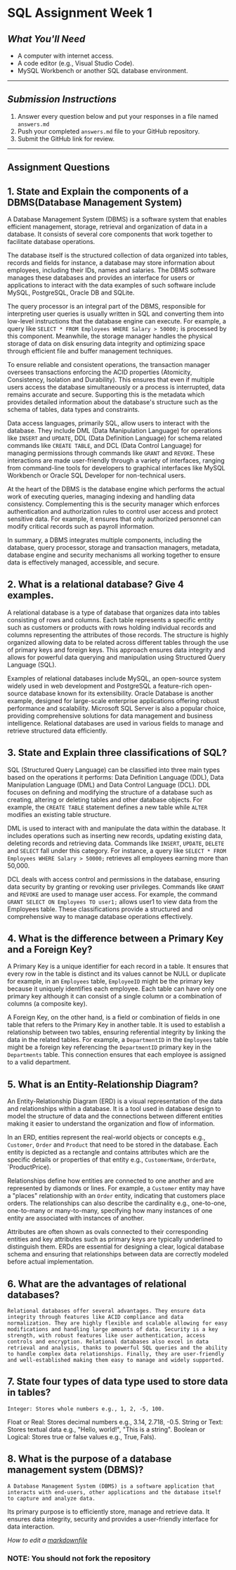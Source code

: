 # SQL Assignment Week 1


## *What You'll Need*
- A computer with internet access.
- A code editor (e.g., Visual Studio Code).
- MySQL Workbench or another SQL database environment.

---



## *Submission Instructions*
1. Answer every question below and put your responses in a file named `answers.md`
2. Push your completed `answers.md` file to your GitHub repository.
3. Submit the GitHub link for review.

---

## **Assignment Questions**

## 1. State and Explain the components of a DBMS(Database Management System)
A Database Management System (DBMS) is a software system that enables efficient management, storage, retrieval and organization of data in a database. It consists of several core components that work together to facilitate database operations.

The database itself is the structured collection of data organized into tables, records and fields for instance, a database may store information about employees, including their IDs, names and salaries. The DBMS software manages these databases and provides an interface for users or applications to interact with the data examples of such software include MySQL, PostgreSQL, Oracle DB and SQLite.

The query processor is an integral part of the DBMS, responsible for interpreting user queries is usually written in SQL and converting them into low-level instructions that the database engine can execute. For example, a query like `SELECT * FROM Employees WHERE Salary > 50000;` is processed by this component. Meanwhile, the storage manager handles the physical storage of data on disk ensuring data integrity and optimizing space through efficient file and buffer management techniques.

To ensure reliable and consistent operations, the transaction manager oversees transactions enforcing the ACID properties (Atomicity, Consistency, Isolation and Durability). This ensures that even if multiple users access the database simultaneously or a process is interrupted, data remains accurate and secure. Supporting this is the metadata which provides detailed information about the database's structure such as the schema of tables, data types and constraints.

Data access languages, primarily SQL, allow users to interact with the database. They include DML (Data Manipulation Language) for operations like `INSERT` and `UPDATE`, DDL (Data Definition Language) for schema related commands like `CREATE TABLE`, and DCL (Data Control Language) for managing permissions through commands like `GRANT` and `REVOKE`. These interactions are made user-friendly through a variety of interfaces, ranging from command-line tools for developers to graphical interfaces like MySQL Workbench or Oracle SQL Developer for non-technical users.

At the heart of the DBMS is the database engine which performs the actual work of executing queries, managing indexing and handling data consistency. Complementing this is the security manager which enforces authentication and authorization rules to control user access and protect sensitive data. For example, it ensures that only authorized personnel can modify critical records such as payroll information.

In summary, a DBMS integrates multiple components, including the database, query processor, storage and transaction managers, metadata, database engine and security mechanisms all working together to ensure data is effectively managed, accessible, and secure.
## 2. What is a relational database? Give 4 examples.
A relational database is a type of database that organizes data into tables consisting of rows and columns. Each table represents a specific entity such as customers or products with rows holding individual records and columns representing the attributes of those records. The structure is highly organized allowing data to be related across different tables through the use of primary keys and foreign keys. This approach ensures data integrity and allows for powerful data querying and manipulation using Structured Query Language (SQL).

Examples of relational databases include MySQL, an open-source system widely used in web development and PostgreSQL a feature-rich open-source database known for its extensibility. Oracle Database is another example, designed for large-scale enterprise applications offering robust performance and scalability. Microsoft SQL Server is also a popular choice, providing comprehensive solutions for data management and business intelligence. Relational databases are used in various fields to manage and retrieve structured data efficiently.

## 3. State and Explain three classifications of SQL?

   SQL (Structured Query Language) can be classified into three main types based on the operations it performs: Data Definition Language (DDL), Data Manipulation Language (DML) and Data Control Language (DCL). DDL focuses on defining and modifying the structure of a database such as creating, altering or deleting tables and other database objects. For example, the `CREATE TABLE` statement defines a new table while `ALTER` modifies an existing table structure.

DML is used to interact with and manipulate the data within the database. It includes operations such as inserting new records, updating existing data, deleting records and retrieving data. Commands like `INSERT`, `UPDATE`, `DELETE` and `SELECT` fall under this category. For instance, a query like `SELECT * FROM Employees WHERE Salary > 50000;` retrieves all employees earning more than 50,000.

DCL deals with access control and permissions in the database, ensuring data security by granting or revoking user privileges. Commands like `GRANT` and `REVOKE` are used to manage user access. For example, the command `GRANT SELECT ON Employees TO user1;` allows user1 to view data from the Employees table. These classifications provide a structured and comprehensive way to manage database operations effectively.

## 4. What is the difference between a Primary Key and a Foreign Key?
   
A Primary Key is a unique identifier for each record in a table. It ensures that every row in the table is distinct and its values cannot be NULL or duplicate for example, in an `Employees` table, `EmployeeID` might be the primary key because it uniquely identifies each employee. Each table can have only one primary key although it can consist of a single column or a combination of columns (a composite key).

A Foreign Key, on the other hand, is a field or combination of fields in one table that refers to the Primary Key in another table. It is used to establish a relationship between two tables, ensuring referential integrity by linking the data in the related tables. For example, a `DepartmentID` in the `Employees` table might be a foreign key referencing the `DepartmentID` primary key in the `Departments` table. This connection ensures that each employee is assigned to a valid department.


## 5. What is an Entity-Relationship Diagram?
   An Entity-Relationship Diagram (ERD) is a visual representation of the data and relationships within a database. It is a tool used in database design to model the structure of data and the connections between different entities making it easier to understand the organization and flow of information.

In an ERD, entities represent the real-world objects or concepts e.g., `Customer`, `Order` and `Product` that need to be stored in the database. Each entity is depicted as a rectangle and contains attributes which are the specific details or properties of that entity e.g., `CustomerName`, `OrderDate`, `ProductPrice).

Relationships define how entities are connected to one another and are represented by diamonds or lines. For example, a `Customer` entity may have a "places" relationship with an `Order` entity, indicating that customers place orders. The relationships can also describe the cardinality e.g., one-to-one, one-to-many or many-to-many, specifying how many instances of one entity are associated with instances of another.

Attributes are often shown as ovals connected to their corresponding entities and key attributes such as primary keys are typically underlined to distinguish them. ERDs are essential for designing a clear, logical database schema and ensuring that relationships between data are correctly modeled before actual implementation.

## 6. What are the advantages of relational databases?
    Relational databases offer several advantages. They ensure data integrity through features like ACID compliance and data normalization. They are highly flexible and scalable allowing for easy modifications and handling large amounts of data. Security is a key strength, with robust features like user authentication, access controls and encryption. Relational databases also excel in data retrieval and analysis, thanks to powerful SQL queries and the ability to handle complex data relationships. Finally, they are user-friendly and well-established making them easy to manage and widely supported.

## 7. State four types of data type used to store data in tables?
    Integer: Stores whole numbers e.g., 1, 2, -5, 100.
Float or Real: Stores decimal numbers e.g., 3.14, 2.718, -0.5.
String or Text: Stores textual data e.g., "Hello, world!", "This is a string".
Boolean or Logical: Stores true or false values e.g., True, Fals).
   
## 8. What is the purpose of a database management system (DBMS)?
    A Database Management System (DBMS) is a software application that interacts with end-users, other applications and the database itself to capture and analyze data.

 Its primary purpose is to efficiently store, manage and retrieve data. It ensures data integrity, security and provides a user-friendly interface for data interaction.   









*How to edit a [markdownfile](https://www.markdownguide.org/basic-syntax/#headings)*

###  NOTE: You should not fork the repository
